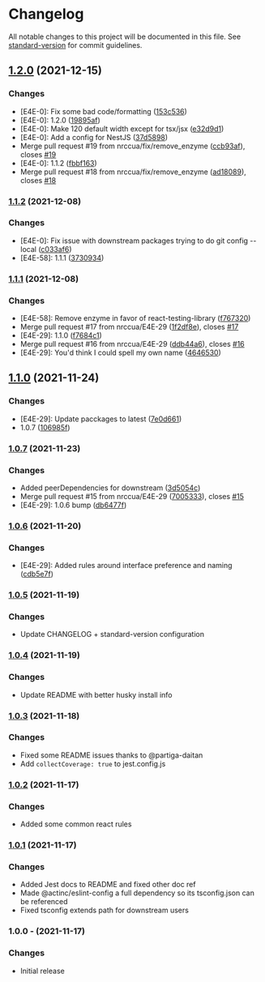 # Changelog

All notable changes to this project will be documented in this file. See [standard-version](https://github.com/conventional-changelog/standard-version) for commit guidelines.

## [1.2.0](https://github.com/nrccus/eslint-config/compare/1.1.2...1.2.0) (2021-12-15)


### Changes

* [E4E-0]: Fix some bad code/formatting ([153c536](https://github.com/nrccus/eslint-config/commit/153c53626ed03299c35167906ea863e814fc1910))
* [E4E-0]: 1.2.0 ([19895af](https://github.com/nrccus/eslint-config/commit/19895afeb694bfebeb2f6247991ac647ca29aa92))
* [E4E-0]: Make 120 default width except for tsx/jsx ([e32d9d1](https://github.com/nrccus/eslint-config/commit/e32d9d1a9f63346d2c10b6036dd0cb2c17f1fc45))
* [E4E-0]: Add a config for NestJS ([37d5898](https://github.com/nrccus/eslint-config/commit/37d5898a17baa5e0f5f1f41090e21dd9ffc22649))
* Merge pull request #19 from nrccua/fix/remove_enzyme ([ccb93af](https://github.com/nrccus/eslint-config/commit/ccb93af750a58eba6b9faabf891625042852b916)), closes [#19](https://github.com/nrccus/eslint-config/issues/19)
* [E4E-0]: 1.1.2 ([fbbf163](https://github.com/nrccus/eslint-config/commit/fbbf163f434032d818ba812cab0b4c83046c81ec))
* Merge pull request #18 from nrccua/fix/remove_enzyme ([ad18089](https://github.com/nrccus/eslint-config/commit/ad18089b652e44d91eea3bbc9e380d8fb688d219)), closes [#18](https://github.com/nrccus/eslint-config/issues/18)

### [1.1.2](https://github.com/nrccus/eslint-config/compare/1.1.1...1.1.2) (2021-12-08)


### Changes

* [E4E-0]: Fix issue with downstream packages trying to do git config --local ([c033af6](https://github.com/nrccus/eslint-config/commit/c033af6c35c0abbe94dc70f8e194dfa766e57ab0))
* [E4E-58]: 1.1.1 ([3730934](https://github.com/nrccus/eslint-config/commit/373093445957e51b1a8c790ad5178725e006cb5a))

### [1.1.1](https://github.com/nrccus/eslint-config/compare/1.1.0...1.1.1) (2021-12-08)


### Changes

* [E4E-58]: Remove enzyme in favor of react-testing-library ([f767320](https://github.com/nrccus/eslint-config/commit/f7673201894b88730db2ce6689094c9a199cae7b))
* Merge pull request #17 from nrccua/E4E-29 ([1f2df8e](https://github.com/nrccus/eslint-config/commit/1f2df8e25a0fea99c441324db5bee0ab6e1d3f67)), closes [#17](https://github.com/nrccus/eslint-config/issues/17)
* [E4E-29]: 1.1.0 ([f7684c1](https://github.com/nrccus/eslint-config/commit/f7684c10607caeb23dc9a6accffaa0aba4444f12))
* Merge pull request #16 from nrccua/E4E-29 ([ddb44a6](https://github.com/nrccus/eslint-config/commit/ddb44a6a9984569e0f8130e86902d13c8a2e6daa)), closes [#16](https://github.com/nrccus/eslint-config/issues/16)
* [E4E-29]: You'd think I could spell my own name ([4646530](https://github.com/nrccus/eslint-config/commit/46465302bd6a8ad84c7f3046d00311935fb996b7))

## [1.1.0](https://github.com/nrccus/eslint-config/compare/1.0.7...1.1.0) (2021-11-24)


### Changes

* [E4E-29]: Update pacckages to latest ([7e0d661](https://github.com/nrccus/eslint-config/commit/7e0d661a3a4ff8535ef9b3d9f6aff8a11b9c1ab8))
* 1.0.7 ([106985f](https://github.com/nrccus/eslint-config/commit/106985f4f18806bed665a7917602c01087e3b20b))

### [1.0.7](https://github.com/nrccus/eslint-config/compare/1.0.6...1.0.7) (2021-11-23)


### Changes

* Added peerDependencies for downstream ([3d5054c](https://github.com/nrccus/eslint-config/commit/3d5054c1a343220bff42b062daf39c470a024f5a))
* Merge pull request #15 from nrccua/E4E-29 ([7005333](https://github.com/nrccus/eslint-config/commit/7005333744bfba086a31cf441c27aa3b75496687)), closes [#15](https://github.com/nrccus/eslint-config/issues/15)
* [E4E-29]: 1.0.6 bump ([db6477f](https://github.com/nrccus/eslint-config/commit/db6477fe1ae63ad52f3847f3740fb65b075d25fd))

### [1.0.6](https://github.com/nrccus/eslint-config/compare/1.0.5...1.0.6) (2021-11-20)


### Changes

* [E4E-29]: Added rules around interface preference and naming ([cdb5e7f](https://github.com/nrccus/eslint-config/commit/cdb5e7f7addbcb8f1b5bc5b0c355232dca84d8a0))

### [1.0.5](https://github.com/nrccus/eslint-config/compare/1.0.4...1.0.5) (2021-11-19)


### Changes

* Update CHANGELOG + standard-version configuration

### [1.0.4](https://github.com/nrccus/eslint-config/compare/1.0.3...1.0.4) (2021-11-19)


### Changes

* Update README with better husky install info

### [1.0.3](https://github.com/nrccus/eslint-config/compare/1.0.2...1.0.3) (2021-11-18)


### Changes

* Fixed some README issues thanks to @partiga-daitan
* Add `collectCoverage: true` to jest.config.js

### [1.0.2](https://github.com/nrccus/eslint-config/compare/1.0.1...1.0.2) (2021-11-17)


### Changes

* Added some common react rules

### [1.0.1](https://github.com/nrccus/eslint-config/compare/1.0.0...1.0.1) (2021-11-17)


### Changes

* Added Jest docs to README and fixed other doc ref
* Made @actinc/eslint-config a full dependency so its tsconfig.json can be referenced
* Fixed tsconfig extends path for downstream users

### 1.0.0 - (2021-11-17)


### Changes

* Initial release
